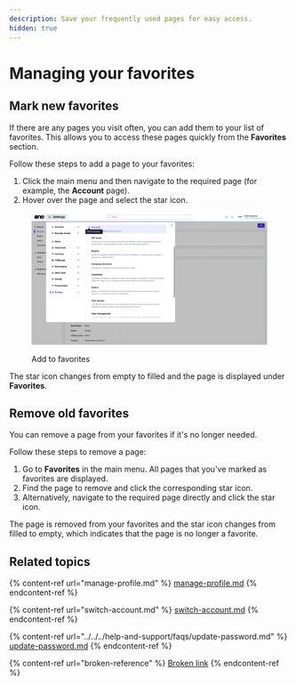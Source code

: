 ```yaml
---
description: Save your frequently used pages for easy access.
hidden: true
---
```


# Managing your favorites

## Mark new favorites

If there are any pages you visit often, you can add them to your list of favorites. This allows you to access these pages quickly from the **Favorites** section.

Follow these steps to add a page to your favorites:

1. Click the main menu and then navigate to the required page (for example, the **Account** page).
2. Hover over the page and select the star icon.&#x20;

<figure><img src="../../../.gitbook/assets/image (915).png" alt=""><figcaption><p>Add to favorites</p></figcaption></figure>

The star icon changes from empty to filled and the page is displayed under **Favorites**.

## Remove old favorites

You can remove a page from your favorites if it's no longer needed.

Follow these steps to remove a page:

1. Go to **Favorites** in the main menu. All pages that you've marked as favorites are displayed.&#x20;
2. Find the page to remove and click the corresponding star icon.&#x20;
3. Alternatively, navigate to the required page directly and click the star icon.&#x20;

The page is removed from your favorites and the star icon changes from filled to empty, which indicates that the page is no longer a favorite.&#x20;

## Related topics

{% content-ref url="manage-profile.md" %}
[manage-profile.md](manage-profile.md)
{% endcontent-ref %}

{% content-ref url="switch-account.md" %}
[switch-account.md](switch-account.md)
{% endcontent-ref %}

{% content-ref url="../../../help-and-support/faqs/update-password.md" %}
[update-password.md](../../../help-and-support/faqs/update-password.md)
{% endcontent-ref %}

{% content-ref url="broken-reference" %}
[Broken link](broken-reference)
{% endcontent-ref %}
